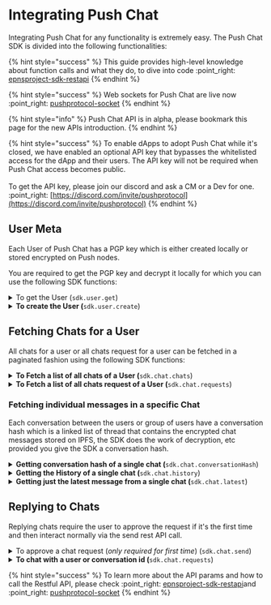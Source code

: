 # Integrating Push Chat

Integrating Push Chat for any functionality is extremely easy. The Push Chat SDK is divided into the following functionalities:

{% hint style="success" %}
This guide provides high-level knowledge about function calls and what they do, to dive into code :point\_right: [epnsproject-sdk-restapi](../developer-tooling/push-sdk/sdk-packages-details/epnsproject-sdk-restapi/ "mention")
{% endhint %}

{% hint style="success" %}
Web sockets for Push Chat are live now :point\_right: [pushprotocol-socket](../developer-tooling/push-sdk/sdk-packages-details/pushprotocol-socket/ "mention")
{% endhint %}

{% hint style="info" %}
Push Chat API is in alpha, please bookmark this page for the new APIs introduction.
{% endhint %}

{% hint style="success" %}
To enable dApps to adopt Push Chat while it's closed, we have enabled an optional API key that bypasses the whitelisted access for the dApp and their users. The API key will not be required when Push Chat access becomes public.\
\
To get the API key, please join our discord and ask a CM or a Dev for one. :point\_right: [https://discord.com/invite/pushprotocol](https://discord.com/invite/pushprotocol)
{% endhint %}

## User Meta

Each User of Push Chat has a PGP key which is either created locally or stored encrypted on Push nodes.&#x20;

You are required to get the PGP key and decrypt it locally for which you can use the following SDK functions:

<details>

<summary>To get the User (<code>sdk.user.get</code>)</summary>

This function will return all the user information, like the PGP keys. It takes as arguments the address of the wallet and the environment variable.

</details>

<details>

<summary><strong>To create the User (</strong><code>sdk.user.create</code>)</summary>

This function will create a new user and **** return the created user’s information, like the PGP keys. It takes as arguments the address of the wallet and the environment variable.

</details>

## Fetching Chats for a User

All chats for a user or all chats request for a user can be fetched in a paginated fashion using the following SDK functions:

<details>

<summary><strong>To Fetch  a list of all chats of a User (</strong><code>sdk.chat.chats</code>)</summary>

This function returns all the latest chats from each address the caller is talking to. It’s used to build the inbox on a chat application for an address

</details>

<details>

<summary><strong>To Fetch a list of all chats request of a User (</strong><code>sdk.chat.requests</code>)</summary>

This function returns all the requests that wallet addresses sent to a particular address. In Push Chat, the receiver of the messages must always approve the request to start the chat with the other address.

</details>

### Fetching individual messages in a specific Chat

Each conversation between the users or group of users have a conversation hash which is a linked list of thread that contains the encrypted chat messages stored on IPFS, the SDK does the work of decryption, etc provided you give the SDK a conversation hash.

<details>

<summary><strong>Getting conversation hash of a single chat (</strong><code>sdk.chat.conversationHash</code>)</summary>

This function returns the conversation hash of the latest message exchanged between the user and the conversation.

</details>

<details>

<summary><strong>Getting the History of a single chat (</strong><code>sdk.chat.history</code>)</summary>

This function takes in an argument as the conversation hash from a message and the pagination and then returns the message content decrypted.

</details>

<details>

<summary><strong>Getting just the latest message from a single chat (</strong><code>sdk.chat.latest</code>)</summary>

This function takes as an argument the conversation hash from a message and then returns the message content decrypted.

</details>

## Replying to Chats

Replying chats require the user to approve the request if it's the first time and then interact normally via the send rest API call.

<details>

<summary>To approve a chat request (<em>only required for first time</em>) (<code>sdk.chat.send</code>)</summary>

When receiving a Request, call this function to approve the request so you can start talking back to the address.

</details>

<details>

<summary><strong>To chat with a user or conversation id (</strong><code>sdk.chat.requests</code>)</summary>

Use this function to send messages to other addresses.

</details>

{% hint style="success" %}
To learn more about the API params and how to call the Restful API, please check :point\_right: [epnsproject-sdk-restapi](../developer-tooling/push-sdk/sdk-packages-details/epnsproject-sdk-restapi/ "mention")and :point\_right: [pushprotocol-socket](../developer-tooling/push-sdk/sdk-packages-details/pushprotocol-socket/ "mention")
{% endhint %}

